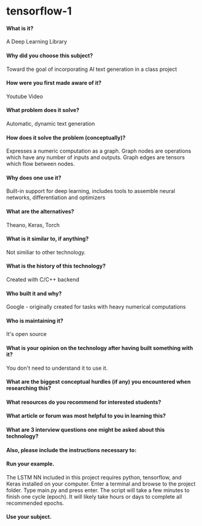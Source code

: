 # tensorflow-1

#### What is it?
A Deep Learning Library

#### Why did you choose this subject?
Toward the goal of incorporating AI text generation in a class project

#### How were you first made aware of it?
Youtube Video

#### What problem does it solve?
Automatic, dynamic text generation

#### How does it solve the problem (conceptually)?
Expresses a numeric computation as a graph. Graph nodes are operations which have any number of inputs and outputs. Graph edges are tensors which flow between nodes.

#### Why does one use it?
Built-in support for deep learning, includes tools to assemble neural networks, differentiation and optimizers

#### What are the alternatives?
Theano, Keras, Torch

#### What is it similar to, if anything?
Not similiar to other technology.

#### What is the history of this technology?
Created with C/C++ backend
 
#### Who built it and why?
Google - originally created for tasks with heavy numerical computations

#### Who is maintaining it?
It's open source

#### What is your opinion on the technology after having built something with it?
You don't need to understand it to use it.

#### What are the biggest conceptual hurdles (if any) you encountered when researching this?

#### What resources do you recommend for interested students?

#### What article or forum was most helpful to you in learning this?

#### What are 3 interview questions one might be asked about this technology?

#### Also, please include the instructions necessary to:

#### Run your example.
The LSTM NN included in this project requires python, tensorflow, and Keras installed on your computer. Enter a terminal and browse to the project folder. Type main.py and press enter. The script will take a few minutes to finish one cycle (epoch). It will likely take hours or days to complete all recommended epochs.

#### Use your subject.

